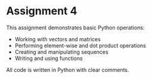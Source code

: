 # Assignment 4

This assignment demonstrates basic Python operations:
- Working with vectors and matrices
- Performing element-wise and dot product operations
- Creating and manipulating sequences
- Writing and using functions

All code is written in Python with clear comments.
